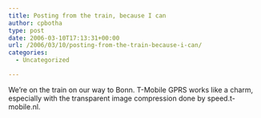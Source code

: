 ```yaml
---
title: Posting from the train, because I can
author: cpbotha
type: post
date: 2006-03-10T17:13:31+00:00
url: /2006/03/10/posting-from-the-train-because-i-can/
categories:
  - Uncategorized

---
```

We&#8217;re on the train on our way to Bonn. T-Mobile GPRS works like a charm, especially with the transparent image compression done by speed.t-mobile.nl.